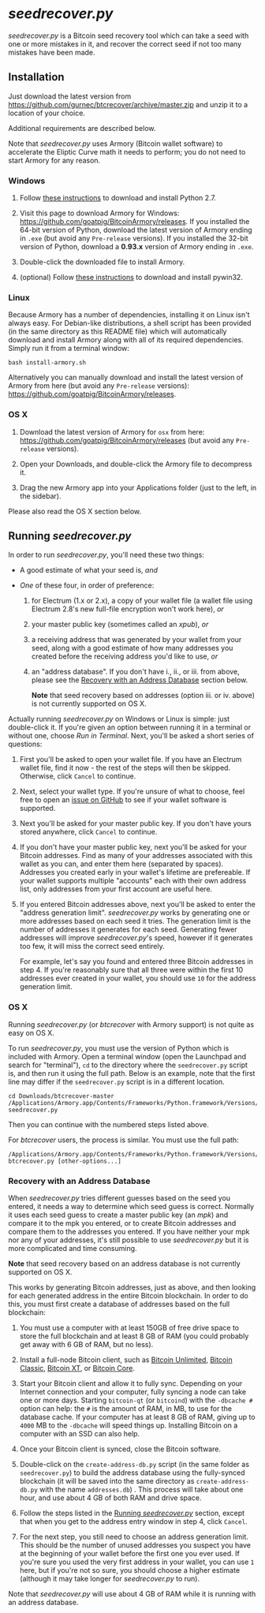 # *seedrecover.py* #

*seedrecover.py* is a Bitcoin seed recovery tool which can take a seed with one or more mistakes in it, and recover the correct seed if not too many mistakes have been made.


## Installation ##

Just download the latest version from <https://github.com/gurnec/btcrecover/archive/master.zip> and unzip it to a location of your choice.

Additional requirements are described below.

Note that *seedrecover.py* uses Armory (Bitcoin wallet software) to accelerate the Eliptic Curve math it needs to perform; you do not need to start Armory for any reason.

### Windows ###

 1. Follow [these instructions](INSTALL.md#python-27) to download and install Python 2.7.

 2. Visit this page to download Armory for Windows: <https://github.com/goatpig/BitcoinArmory/releases>. If you installed the 64-bit version of Python, download the latest version of Armory ending in `.exe` (but avoid any `Pre-release` versions). If you installed the 32-bit version of Python, download a **0.93.x** version of Armory ending in `.exe`.

 3. Double-click the downloaded file to install Armory.

 4. (optional) Follow [these instructions](INSTALL.md#windows) to download and install pywin32.

### Linux ###

Because Armory has a number of dependencies, installing it on Linux isn't always easy. For Debian-like distributions, a shell script has been provided (in the same directory as this README file) which will automatically download and install Armory along with all of its required dependencies. Simply run it from a terminal window:

    bash install-armory.sh

Alternatively you can manually download and install the latest version of Armory from here (but avoid any `Pre-release` versions): <https://github.com/goatpig/BitcoinArmory/releases>.

### OS X ###

 1. Download the latest version of Armory for `osx` from here: <https://github.com/goatpig/BitcoinArmory/releases> (but avoid any `Pre-release` versions).

 2. Open your Downloads, and double-click the Armory file to decompress it.

 3. Drag the new Armory app into your Applications folder (just to the left, in the sidebar).

Please also read the OS X section below.


## Running *seedrecover.py* ##

In order to run *seedrecover.py*, you'll need these two things:

 * A good estimate of what your seed is, *and*

 * *One* of these four, in order of preference:
     1. for Electrum (1.x or 2.x), a copy of your wallet file (a wallet file using Electrum 2.8's new full-file encryption won't work here), *or*
     2. your master public key (sometimes called an *xpub*), *or*
     3. a receiving address that was generated by your wallet from your seed, along with a good estimate of how many addresses you created before the receiving address you'd like to use, *or*
     4. an "address database". If you don't have i., ii., or iii. from above, please see the [Recovery with an Address Database](#recovery-with-an-address-database) section below. 

        **Note** that seed recovery based on addresses (option iii. or iv. above) is not currently supported on OS X.

Actually running *seedrecover.py* on Windows or Linux is simple: just double-click it. If you're given an option between running it in a terminal or without one, choose *Run in Terminal*. Next, you'll be asked a short series of questions:

 1. First you'll be asked to open your wallet file. If you have an Electrum wallet file, find it now - the rest of the steps will then be skipped. Otherwise, click `Cancel` to continue.

 2. Next, select your wallet type. If you're unsure of what to choose, feel free to open an [issue on GitHub](https://github.com/gurnec/btcrecover/issues/new) to see if your wallet software is supported. 

 3. Next you'll be asked for your master public key. If you don't have yours stored anywhere, click `Cancel` to continue.

 4. If you don't have your master public key, next you'll be asked for your Bitcoin addresses. Find as many of your addresses associated with this wallet as you can, and enter them here (separated by spaces). Addresses you created early in your wallet's lifetime are prefereable. If your wallet supports multiple "accounts" each with their own address list, only addresses from your first account are useful here.

 5. If you entered Bitcoin addresses above, next you'll be asked to enter the "address generation limit". *seedrecover.py* works by generating one or more addresses based on each seed it tries. The generation limit is the number of addresses it generates for each seed. Generating fewer addresses will improve *seedrecover.py*'s speed, however if it generates too few, it will miss the correct seed entirely.
 
    For example, let's say you found and entered three Bitcoin addresses in step 4. If you're reasonably sure that all three were within the first 10 addresses ever created in your wallet, you should use `10` for the address generation limit.

### OS X ###

Running *seedrecover.py* (or *btcrecover* with Armory support) is not quite as easy on OS X.

To run *seedrecover.py*, you must use the version of Python which is included with Armory. Open a terminal window (open the Launchpad and search for "terminal"), `cd` to the directory where the `seedrecover.py` script is, and then run it using the full path. Below is an example, note that the first line may differ if the `seedrecover.py` script is in a different location.

    cd Downloads/btcrecover-master
    /Applications/Armory.app/Contents/Frameworks/Python.framework/Versions/2.7/bin/python seedrecover.py

Then you can continue with the numbered steps listed above.

For *btcrecover* users, the process is similar. You must use the full path:

    /Applications/Armory.app/Contents/Frameworks/Python.framework/Versions/2.7/bin/python btcrecover.py [other-options...]

### Recovery with an Address Database ###

When *seedrecover.py* tries different guesses based on the seed you entered, it needs a way to determine which seed guess is correct. Normally it uses each seed guess to create a master public key (an *mpk*) and compare it to the mpk you entered, or to create Bitcoin addresses and compare them to the addresses you entered. If you have neither your mpk nor any of your addresses, it's still possible to use *seedrecover.py* but it is more complicated and time consuming.

**Note** that seed recovery based on an address database is not currently supported on OS X.

This works by generating Bitcoin addresses, just as above, and then looking for each generated address in the entire Bitcoin blockchain. In order to do this, you must first create a database of addresses based on the full blockchain:

 1. You must use a computer with at least 150GB of free drive space to store the full blockchain and at least 8 GB of RAM (you could probably get away with 6 GB of RAM, but no less).

 2. Install a full-node Bitcoin client, such as [Bitcoin Unlimited](https://www.bitcoinunlimited.info/), [Bitcoin Classic](https://bitcoinclassic.com/), [Bitcoin XT](https://bitcoinxt.software/), or [Bitcoin Core](https://bitcoincore.org/).

 3. Start your Bitcoin client and allow it to fully sync. Depending on your Internet connection and your computer, fully syncing a node can take one or more days. Starting `bitcoin-qt` (or `bitcoind`) with the `-dbcache #` option can help: the `#` is the amount of RAM, in MB, to use for the database cache. If your computer has at least 8 GB of RAM, giving up to `4000` MB to the `-dbcache` will speed things up. Installing Bitcoin on a computer with an SSD can also help.

 4. Once your Bitcoin client is synced, close the Bitcoin software.

 5. Double-click on the `create-address-db.py` script (in the same folder as `seedrecover.py`) to build the address database using the fully-synced blockchain (it will be saved into the same directory as `create-address-db.py` with the name `addresses.db`) . This process will take about one hour, and use about 4 GB of both RAM and drive space.

 6. Follow the steps listed in the [Running *seedrecover.py*](#running-seedrecoverpy) section, except that when you get to the address entry window in step 4, click `Cancel`.

 7. For the next step, you still need to choose an address generation limit. This should be the number of unused addresses you suspect you have at the beginning of your wallet before the first one you ever used. If you're sure you used the very first address in your wallet, you can use `1` here, but if you're not so sure, you should choose a higher estimate (although it may take longer for *seedrecover.py* to run).

Note that *seedrecover.py* will use about 4 GB of RAM while it is running with an address database.
